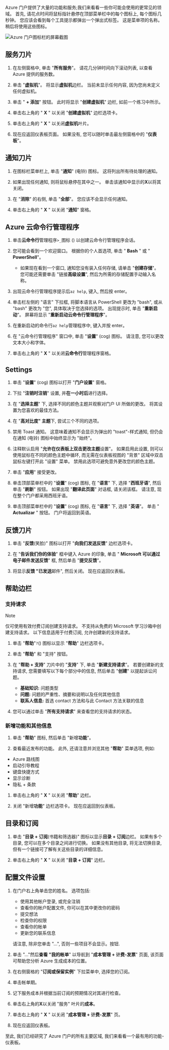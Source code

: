 Azure 门户提供了大量的功能和服务;我们来看看一些你可能会使用的更常见的领域。 首先, 请花点时间将鼠标指针悬停在顶部菜单栏中的每个图标上, 每个图标几秒钟。 您应该会看到每个工具提示都弹出一个弹出式标签。 这是菜单项的名称。 稍后将使用这些图标。

![Azure 门户图标栏的屏幕截图](../media/5-portal-icon-bar.png)

## <a name="services-blade"></a>服务刀片

1. 在左侧窗格中, 单击 "**所有服务**"。 请花几分钟时间向下滚动列表, 以查看 Azure 提供的服务数。

1. 单击 "**虚拟机**"。 将显示**虚拟机**边栏。 当前未显示任何内容, 因为您尚未定义任何虚拟机。

1. 单击 " **+ 添加**" 按钮。 此时将显示 "**创建虚拟机**" 边栏, 如前一个练习中所示。

1. 单击右上角的 " **X** " 以关闭 "**创建虚拟机**" 边栏选项卡。

1. 单击右上角的 " **X** " 以关闭**虚拟机**叶片。 

1. 现在应返回仪表板页面。 如果没有, 您可以随时单击最左侧窗格中的 "**仪表板**"。

## <a name="notifications-blade"></a>通知刀片

1. 在图标栏菜单栏上, 单击 "**通知**" (电铃) 图标。 这将列出所有待处理的通知。

1. 如果出现任何通知, 则将鼠标悬停在其中之一。 单击该通知中显示的**X**以将其关闭。

1. 在 "**消除**" 的右侧, 单击 "**全部**"。 您应该不会显示任何通知。

1. 单击右上角的 " **X** " 以关闭 "**通知**" 窗格。

## <a name="azure-cloud-shell"></a>Azure 云命令行管理程序

1. 单击**云命令行**管理程序`>_`图标 () 以创建云命令行管理程序会话。

1. 您可能会看到一个欢迎窗口。 根据你的个人首选项, 单击 " **Bash** " 或 " **PowerShell**"。

    - 如果现在看到一个窗口, 通知您没有装入任何存储, 请单击 "**创建存储**"。 您可能还需要单击 "链接**高级设置**", 然后为所需的存储配置手动输入名称。

1. 出现云命令行管理程序提示后`az help`, 键入, 然后按 enter。

1. 单击栏左侧的 "语言" 下拉框, 将脚本语言从 PowerShell 更改为 "bash", 或从 "bash" 更改为 "您", 具体取决于您选择的选项。 出现提示时, 单击 "**重新启动**"。 屏幕将显示 "**重新启动云命令行管理程序**"。

1. 在重新启动的命令行`az help`管理程序中, 键入并按 enter。

1. 在 "云命令行管理程序" 窗口中, 单击 "**设置**" (cog) 图标。 请注意, 您可以更改文本大小和字体。

1. 单击右上角的 " **X** " 以关闭**云命令行**管理程序窗格。

## <a name="settings"></a>Settings

1. 单击 "**设置**" (cog) 图标以打开 "**门户设置**" 窗格。

1. 下拉 "**注销时注销**" 设置, 并**在一小时后**进行选择。

1. 在 "**选择主题**" 下, 选择不同的颜色主题并观察对门户 UI 所做的更改。 将其设置为您喜欢的最佳方法。

1. 在 "**高对比度" 主题**下, 尝试三个不同的选项。

1. 禁用 Toast 通知。 这意味着通知不会显示为弹出的 "toast"-样式通知, 但仍会在通知 (电铃) 图标中始终显示为 "始终"。

1. 注释默认启用 "**允许在仪表板上双击更改主题**设置"。 如果启用此设置, 则可以使用鼠标在不同的颜色主题中循环, 而无需在仪表板视图的 "背景" 区域中双击鼠标左键打开此 "设置" 菜单。 禁用此选项可避免意外更改您的颜色主题。

1. 单击 "**应用**" 接受更改。

1. 单击顶部菜单栏中的 "**设置**" (cog) 图标, 在 "**语言**" 下, 选择 "**西班牙语**", 然后单击 "**刷新**" 按钮。 如果出现 "**翻译此页面**" 对话框, 请关闭该框。 请注意, 现在整个门户都采用西班牙语。

1. 单击顶部菜单栏中的 "**设置**" (cog) 图标, 在 "**语言**" 下, 选择 "**英语**"。 单击 " **Actualizar** " 按钮。 门户将返回到英语。

## <a name="feedback-blade"></a>反馈刀片

1. 单击 "**反馈**(笑脸)" 图标以打开 "**向我们发送反馈**" 边栏选项卡。

1. 在 "**告诉我们你的体验**" 框中键入 Azure 的印象, 单击 " **Microsoft 可以通过电子邮件发送反馈**" 框, 然后单击 "**提交反馈**"。

1. 将显示**反馈 "已发送**邮件", 然后关闭。 现在应返回仪表板。

## <a name="help-blade"></a>帮助边栏

### <a name="support-requests"></a>支持请求

> [!NOTE]
> 仅可使用有效付费订阅创建支持请求。 不支持从免费的 Microsoft 学习沙箱中创建支持请求。 以下信息适用于付费订阅, 允许创建新的支持请求。

1. 单击 "**帮助**"`?`() 图标以显示 "**帮助**" 边栏选项卡。

1. 单击 "**帮助**" 和 "支持" 按钮。

1. 在 "**帮助 + 支持**" 刀片中的 "**支持**" 下, 单击 "**新建支持请求**"。 若要创建新的支持请求, 您需要填写以下每个部分中的信息, 然后单击 "**创建**" 以提起诉讼问题。

    - **基础知识:** 问题类型
    - **问题:** 问题的严重性、摘要和说明以及任何其他信息
    - **联系人信息:** 首选 contact 方法和与此 Contact 方法关联的信息

1. 您可以通过单击 "**所有支持请求**" 来查看您的支持请求的状态。

### <a name="whats-new-and-other-information"></a>新增功能和其他信息

1. 单击 "**帮助**" 图标, 然后单击 "新增**功能**"。

1. 查看最近发布的功能。 此外, 还请注意并浏览其他 "**帮助**" 菜单选项, 例如:

- Azure 路线图
- 启动引导教程
- 键盘快捷方式
- 显示诊断
- 隐私 + 条款

1. 单击右上角的 " **X** " 以关闭 "**帮助**" 边栏。

1. 关闭 "新增**功能**" 边栏选项卡。 现在应返回到仪表板。

## <a name="directory-and-subscription"></a>目录和订阅

1. 单击 "**目录 + 订阅**(书籍和筛选器)" 图标以显示**目录 + 订阅**边栏。  如果有多个目录, 您可以在多个目录之间进行切换。 如果没有其他目录, 将无法切换目录, 但有一个链接可了解有关这些目录的详细信息。

1. 单击右上角的 " **X** " 以关闭 "**目录 + 订阅**" 边栏。

## <a name="profile-settings"></a>配置文件设置

1. 在门户右上角单击您的姓名。 选项包括:

    - 使用其他帐户登录, 或完全注销
    - 查看你的帐户配置文件, 你可以在其中更改你的密码
    - 提交想法
    - 检查你的权限
    - 查看你的帐单
    - 更新您的联系信息

    请注意, 除非您单击 "...", 否则一些项目不会显示。按钮.

1. 单击 "..."然后**查看 "我的帐单**" 以导航到 "**成本管理 + 计费-发票**" 页面, 该页面可帮助您分析 Azure 生成成本的位置。

1. 在右侧窗格的 "**订阅或保留实例**" 下拉菜单中, 选择您的订阅。

1. 单击帐单期。

1. 记下服务成本并根据当前订阅的预期情况对其进行检查。

1. 单击右上角的**X**以关闭 "服务" 叶片的**成本**。

1. 单击右上角的 " **X** " 以关闭 "**成本管理 + 计费-发票**" 页。

1. 现在应返回仪表板。

至此, 我们已经研究了 Azure 门户的所有主要区域, 我们来看看一个最有用的功能-仪表板。